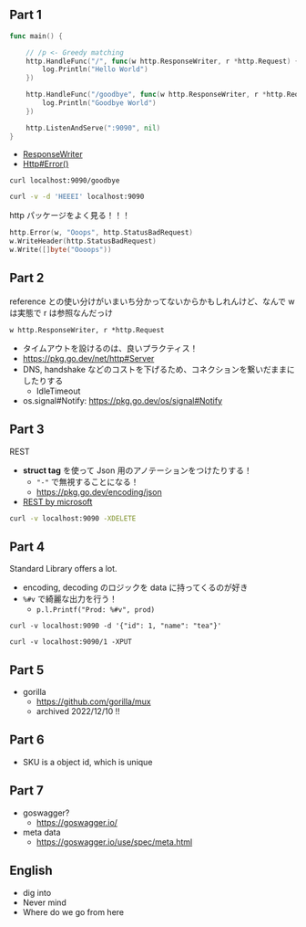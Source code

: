 ## Part 1

```go
func main() {

    // /p <- Greedy matching
	http.HandleFunc("/", func(w http.ResponseWriter, r *http.Request) {
		log.Println("Hello World")
	})

	http.HandleFunc("/goodbye", func(w http.ResponseWriter, r *http.Request) {
		log.Println("Goodbye World")
	})

	http.ListenAndServe(":9090", nil)
}
```

- [ResponseWriter](https://pkg.go.dev/net/http#ResponseWriter)
- [Http#Error()](https://pkg.go.dev/net/http#Error)

```sh
curl localhost:9090/goodbye

curl -v -d 'HEEEI' localhost:9090
```

http パッケージをよく見る！！！

```go
http.Error(w, "Ooops", http.StatusBadRequest)
w.WriteHeader(http.StatusBadRequest)
w.Write([]byte("Oooops"))
```

## Part 2

reference との使い分けがいまいち分かってないからかもしれんけど、なんで w は実態で r は参照なんだっけ

```
w http.ResponseWriter, r *http.Request
```

- タイムアウトを設けるのは、良いプラクティス！
- https://pkg.go.dev/net/http#Server
- DNS, handshake などのコストを下げるため、コネクションを繋いだままにしたりする
  - IdleTimeout
- os.signal#Notify: https://pkg.go.dev/os/signal#Notify

## Part 3

REST

- **struct tag** を使って Json 用のアノテーションをつけたりする！
  - `"-"` で無視することになる！
  - https://pkg.go.dev/encoding/json
- [REST by microsoft](https://learn.microsoft.com/en-us/azure/architecture/best-practices/api-design)

```sh
curl -v localhost:9090 -XDELETE
```

## Part 4

Standard Library offers a lot.

- encoding, decoding のロジックを data に持ってくるのが好き
- `%#v` で綺麗な出力を行う！
  - `p.l.Printf("Prod: %#v", prod)`

```
curl -v localhost:9090 -d '{"id": 1, "name": "tea"}'

curl -v localhost:9090/1 -XPUT
```

## Part 5

- gorilla
  - https://github.com/gorilla/mux
  - archived 2022/12/10 !!

## Part 6

- SKU is a object id, which is unique

## Part 7

- goswagger?
  - https://goswagger.io/
- meta data
  - https://goswagger.io/use/spec/meta.html

## English

- dig into
- Never mind
- Where do we go from here
